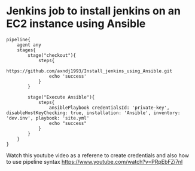 # Jenkins job to install jenkins on an EC2 instance using Ansible

```
pipeline{
    agent any
    stages{
        stage("checkout"){
            steps{
                https://github.com/axndj1993/Install_jenkins_using_Ansible.git
                echo 'success'
            }
        }
        
        stage("Execute Ansible"){
            steps{
                ansiblePlaybook credentialsId: 'private-key', disableHostKeyChecking: true, installation: 'Ansible', inventory: 'dev.inv', playbook: 'site.yml'
                echo "success"
            }
        }
    }
}
```

Watch this youtube video as a referene to create credentials and also how to use pipeline syntax
https://www.youtube.com/watch?v=PRpEbFZi7nI
